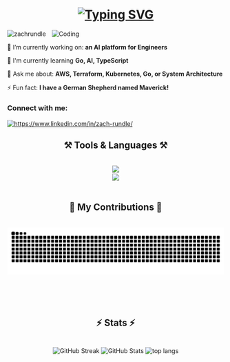 <h1 align="center">
  <a href="https://git.io/typing-svg"><img src="https://readme-typing-svg.demolab.com?font=Dancing+Script&weight=600&size=40&duration=3000&pause=300&center=true&vCenter=true&width=435&height=70&lines=Hiya!+👋;I'm+Zach+Rundle!;A+Senior+DevOps+Engineer." alt="Typing SVG" /></a>
</h1>

<img align="right" alt="Coding" width="400" src="https://media.baamboozle.com/uploads/images/679697/1651528615_102462_gif-url.gif">


<p align="left"> <img src="https://komarev.com/ghpvc/?username=zachrundle&label=Profile%20views&color=0e75b6&style=flat" alt="zachrundle" /> </p>

🌱 I’m currently working on: **an AI platform for Engineers**

📝 I'm currently learning **Go, AI, TypeScript**

💬 Ask me about: **AWS, Terraform, Kubernetes, Go, or System Architecture**

⚡ Fun fact: **I have a German Shepherd named Maverick!**

<h3 align="left">Connect with me:</h3>
<p align="left">
<a href="https://linkedin.com/in/https://www.linkedin.com/in/zach-rundle/" target="blank"><img align="center" src="https://raw.githubusercontent.com/rahuldkjain/github-profile-readme-generator/master/src/images/icons/Social/linked-in-alt.svg" alt="https://www.linkedin.com/in/zach-rundle/" height="30" width="50" /></a>
</p>

<h2 align="center"> ⚒️ Tools & Languages ⚒️</h2>
<br/>

<div align="center">
    <img src="https://skillicons.dev/icons?i=aws,kubernetes,terraform,go,python,linux,ansible" />
    <br/>
    <img src="https://skillicons.dev/icons?i=docker,grafana,jenkins,postgres,postman,mongodb,redis" /><br>
</div>

<br/>


<div align="center">
  <h2>🐍 My Contributions 🐍</h2>
  <br>
  <img alt="snake eating my contributions" src="https://raw.githubusercontent.com/zachrundle/zachrundle/output/github-contribution-grid-snake.svg" />
  
  <br/><br/><br/>
</div>



<h2 align="center">⚡ Stats ⚡</h2>
<br>
<div align=center>
  <img width=390 align="center" src="https://streak-stats.demolab.com?user=zachrundle&theme=react&border_radius=10" alt="GitHub Streak" /></a>
  <img width=390 align="center" src="https://github-readme-stats.vercel.app/api?username=zachrundle&show_icons=true&langs_count=8&border_radius=10&theme=react&rank_icon=github" alt="GitHub Stats"/>
  <img width=325 align="center" src="https://github-readme-stats.vercel.app/api/top-langs/?username=zachrundle&layout=compact&theme=react" alt="top langs"/>
</div>

<br/><br/>

